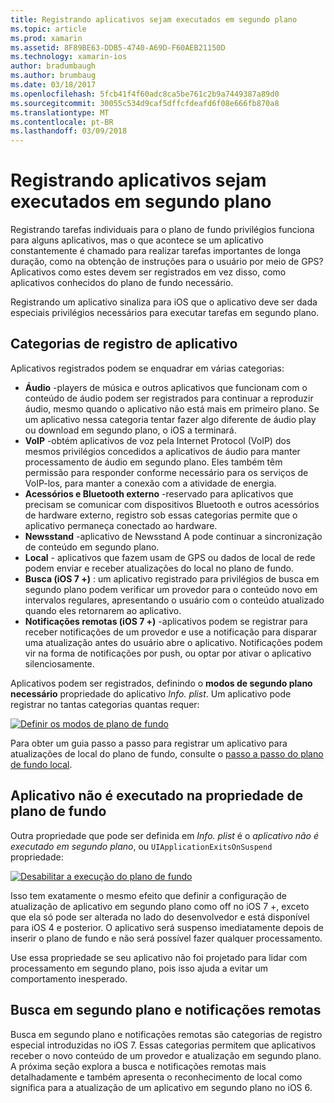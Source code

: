 ```yaml
---
title: Registrando aplicativos sejam executados em segundo plano
ms.topic: article
ms.prod: xamarin
ms.assetid: 8F89BE63-DDB5-4740-A69D-F60AEB21150D
ms.technology: xamarin-ios
author: bradumbaugh
ms.author: brumbaug
ms.date: 03/18/2017
ms.openlocfilehash: 5fcb41f4f60adc8ca5be761c2b9a7449387a89d0
ms.sourcegitcommit: 30055c534d9caf5dffcfdeafd6f08e666fb870a8
ms.translationtype: MT
ms.contentlocale: pt-BR
ms.lasthandoff: 03/09/2018
---
```

# <a name="registering-applications-to-run-in-the-background"></a>Registrando aplicativos sejam executados em segundo plano

Registrando tarefas individuais para o plano de fundo privilégios funciona para alguns aplicativos, mas o que acontece se um aplicativo constantemente é chamado para realizar tarefas importantes de longa duração, como na obtenção de instruções para o usuário por meio de GPS? Aplicativos como estes devem ser registrados em vez disso, como aplicativos conhecidos do plano de fundo necessário.

Registrando um aplicativo sinaliza para iOS que o aplicativo deve ser dada especiais privilégios necessários para executar tarefas em segundo plano.

## <a name="application-registration-categories"></a>Categorias de registro de aplicativo

Aplicativos registrados podem se enquadrar em várias categorias:

-  **Áudio** -players de música e outros aplicativos que funcionam com o conteúdo de áudio podem ser registrados para continuar a reproduzir áudio, mesmo quando o aplicativo não está mais em primeiro plano. Se um aplicativo nessa categoria tentar fazer algo diferente de áudio play ou download em segundo plano, o iOS a terminará.
-  **VoIP** -obtém aplicativos de voz pela Internet Protocol (VoIP) dos mesmos privilégios concedidos a aplicativos de áudio para manter processamento de áudio em segundo plano. Eles também têm permissão para responder conforme necessário para os serviços de VoIP-los, para manter a conexão com a atividade de energia.
-  **Acessórios e Bluetooth externo** -reservado para aplicativos que precisam se comunicar com dispositivos Bluetooth e outros acessórios de hardware externo, registro sob essas categorias permite que o aplicativo permaneça conectado ao hardware.
-  **Newsstand** -aplicativo de Newsstand A pode continuar a sincronização de conteúdo em segundo plano.
-  **Local** - aplicativos que fazem usam de GPS ou dados de local de rede podem enviar e receber atualizações do local no plano de fundo.
-  **Busca (iOS 7 +)** : um aplicativo registrado para privilégios de busca em segundo plano podem verificar um provedor para o conteúdo novo em intervalos regulares, apresentando o usuário com o conteúdo atualizado quando eles retornarem ao aplicativo.
-  **Notificações remotas (iOS 7 +)** -aplicativos podem se registrar para receber notificações de um provedor e use a notificação para disparar uma atualização antes do usuário abre o aplicativo. Notificações podem vir na forma de notificações por push, ou optar por ativar o aplicativo silenciosamente.


Aplicativos podem ser registrados, definindo o **modos de segundo plano necessário** propriedade do aplicativo *Info. plist*. Um aplicativo pode registrar no tantas categorias quantas requer:

 [![](registering-applications-to-run-in-background-images/bgmodes.png "Definir os modos de plano de fundo")](registering-applications-to-run-in-background-images/bgmodes.png#lightbox)

Para obter um guia passo a passo para registrar um aplicativo para atualizações de local do plano de fundo, consulte o [passo a passo do plano de fundo local](~/ios/app-fundamentals/backgrounding/ios-backgrounding-walkthroughs/location-walkthrough.md).

## <a name="application-does-not-run-in-background-property"></a>Aplicativo não é executado na propriedade de plano de fundo

Outra propriedade que pode ser definida em *Info. plist* é o *aplicativo não é executado em segundo plano*, ou `UIApplicationExitsOnSuspend` propriedade:

 [![](registering-applications-to-run-in-background-images/plist.png "Desabilitar a execução do plano de fundo")](registering-applications-to-run-in-background-images/plist.png#lightbox)

Isso tem exatamente o mesmo efeito que definir a configuração de atualização de aplicativo em segundo plano como off no iOS 7 +, exceto que ela só pode ser alterada no lado do desenvolvedor e está disponível para iOS 4 e posterior. O aplicativo será suspenso imediatamente depois de inserir o plano de fundo e não será possível fazer qualquer processamento.

Use essa propriedade se seu aplicativo não foi projetado para lidar com processamento em segundo plano, pois isso ajuda a evitar um comportamento inesperado.

## <a name="background-fetch-and-remote-notifications"></a>Busca em segundo plano e notificações remotas

Busca em segundo plano e notificações remotas são categorias de registro especial introduzidas no iOS 7. Essas categorias permitem que aplicativos receber o novo conteúdo de um provedor e atualização em segundo plano. A próxima seção explora a busca e notificações remotas mais detalhadamente e também apresenta o reconhecimento de local como significa para a atualização de um aplicativo em segundo plano no iOS 6.
